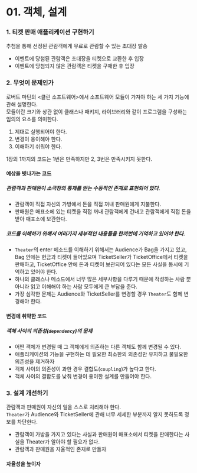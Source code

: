 # 01. 객체, 설계

### 1. 티켓 판매 애플리케이션 구현하기

추첨을 통해 선정된 관람객에게 무료로 관람할 수 있는 초대장 발송

- 이벤트에 당첨된 관람객은 초대장을 티켓으로 교환한 후 입장
- 이벤트에 당첨되지 않은 관람객은 티켓을 구매한 후 입장

### 2. 무엇이 문제인가

로버트 마틴의 <클린 소프트웨어>에서 소프트웨어 모듈이 가져야 하는 세 가지 기능에 관해 설명한다.  
모듈이란 크기와 상관 없이 클래스나 패키지, 라이브러리와 같이 프로그램을 구성하는 임의의 요소를 의미한다.

1. 제대로 실행되어야 한다.
2. 변경이 용이해야 한다.
3. 이해하기 쉬워야 한다.

1장의 1까지의 코드는 1번은 만족하지만 2, 3번은 만족시키지 못한다.

#### 예상을 빗나가는 코드

##### 관람객과 판매원이 소극장의 통제를 받는 수동적인 존재로 표현되어 있다.

- 관람객이 직접 자신의 가방에서 돈을 직접 꺼내 판매원에게 지불한다.
- 판매원은 매표소에 있는 티켓을 직접 꺼내 관람객에게 건내고 관람객에게 직접 돈을 받아 매표소에 보관한다.  

##### 코드를 이해하기 위해서 여러가지 세부적인 내용들을 한꺼번에 기억하고 있어야 한다.

- `Theater`의 enter 메소드를 이해하기 위해서는 Audience가 Bag을 가지고 있고, Bag 안에는 현금과 티켓이 들어있으며 TicketSeller가 TicketOffice에서 티켓을 판매하고, TicketOffice 안에 돈과 티켓이 보관되어 있다는 모든 사실을 동시에 기억하고 있어야 한다.
- 하나의 클래스나 메소드에서 너무 많은 세부사항을 다루기 때문에 작성하는 사람 뿐 아니라 읽고 이해해야 하는 사람 모두에게 큰 부담을 준다.
- 가장 심각한 문제는 Audience와 TicketSeller를 변경할 경우 `Theater`도 함께 변경해야 한다.

#### 변경에 취약한 코드

##### 객체 사이의 의존성(`dependency`)의 문제

- 어떤 객체가 변경될 때 그 객체에게 의존하는 다른 객체도 함께 변경될 수 있다.  
- 애플리케이션의 기능을 구현하는 데 필요한 최소한의 의존성만 유지하고 불필요한 의존성을 제거하자  
- 객체 사이의 의존성이 과한 경우 결합도(`coupling`)가 높다고 한다.
- 객체 사이의 결합도를 낮춰 변경이 용이한 설계를 만들어야 한다.

### 3. 설계 개선하기

관람객과 판매원이 자신의 일을 스스로 처리해야 한다.  
`Theater`가 Audience와 TicketSeller에 관해 너무 세세한 부분까지 알지 못하도록 정보를 차단한다.
- 관람객이 가방을 가지고 있다는 사실과 판매원이 매표소에서 티켓을 판매한다는 사실을 Theater가 알아야 할 필요가 없다.
- 관람객과 판매원을 자율적인 존재로 만들자

#### 자율성을 높이자

